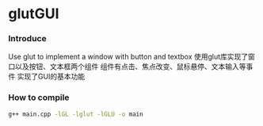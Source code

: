 # glutGUI
### Introduce
Use glut to implement a window with button and textbox
使用glut库实现了窗口以及按钮、文本框两个组件
组件有点击、焦点改变、鼠标悬停、文本输入等事件
实现了GUI的基本功能

### How to compile
```bash
g++ main.cpp -lGL -lglut -lGLU -o main
```

